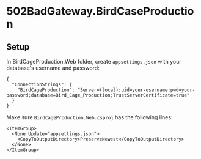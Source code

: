 # 502BadGateway.BirdCaseProduction

## Setup

In BirdCageProduction.Web folder, create `appsettings.json` with your database's username and password:

```
{
  "ConnectionStrings": {
    "BirdCageProduction": "Server=(local);uid=your-username;pwd=your-password;database=Bird_Cage_Production;TrustServerCertificate=true"
  }
}
```

Make sure `BirdCageProduction.Web.csproj` has the following lines:

```
<ItemGroup>
  <None Update="appsettings.json">
    <CopyToOutputDirectory>PreserveNewest</CopyToOutputDirectory>
  </None>
</ItemGroup>
```
